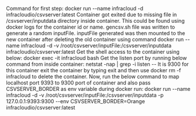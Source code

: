 Command for first step: docker run --name infracloud -d infracloudio/csvserver:latest
Container got exited due to missing file in /csvserver/inputdata directory inside container. This could be found using docker logs for the container id or name.
gencsv.sh file was written to generate a random inputFile.
inputFile generated was then mounted to the new container after deleting the old container using command
docker run --name infracloud -d -v /root/csvserver/inputFile:/csvserver/inputdata infracloudio/csvserver:latest
Get the shell access to the container using below:
docker exec -it infracloud bash
Get the listen port by running below command from inside container:
netstat -nap | grep -i listen -- It is 9300 for this container
exit the container by typing exit and then use docker rm -f infracloud to delete the container.
Now, run the below command to map localhost port 9393 to 9300 port of container and also pass CSVSERVER_BORDER as env variable during docker run:
docker run --name infracloud -d -v /root/csvserver/inputFile:/csvserver/inputdata -p 127.0.0.1:9393:9300 --env CSVSERVER_BORDER=Orange infracloudio/csvserver:latest
